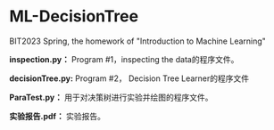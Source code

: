 # ML-DecisionTree
BIT2023 Spring, the homework of "Introduction to Machine Learning"

**inspection.py：** Program #1，inspecting the data的程序文件。

**decisionTree.py:** Program #2， Decision Tree Learner的程序文件

**ParaTest.py：** 用于对决策树进行实验并绘图的程序文件。

**实验报告.pdf：** 实验报告。
